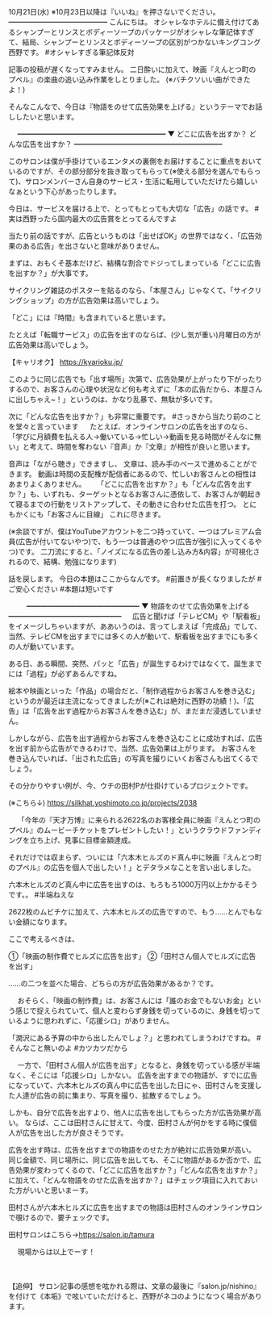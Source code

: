 10月21日(水) ※10月23日以降は『いいね』を押さないでください。
━━━━━━━━━━━━━━
こんにちは。
オシャレなホテルに備え付けてあるシャンプーとリンスとボディーソープのパッケージがオシャレな筆記体すぎて、結局、シャンプーとリンスとボディーソープの区別がつかないキングコング西野です。
#オシャレすぎる筆記体反対

記事の投稿が遅くなってすみません。
二日酔いに加えて、映画『えんとつ町のプペル』の楽曲の追い込み作業をしとりました。
(※バチクソいい曲ができたよ！)

そんなこんなで、今日は『物語をのせて広告効果を上げる』というテーマでお話ししたいと思います。

　
━━━━━━━━━━━━━━━━━━━━━
▼ どこに広告を出すか？ どんな広告を出すか？
━━━━━━━━━━━━━━━━━━━━━

このサロンは僕が手掛けているエンタメの裏側をお届けすることに重点をおいているのですが、その部分部分を抜き取ってもらって(※使える部分を選んでもらって)、サロンメンバーさん自身のサービス・生活に転用していただけたら嬉しいなぁという下心があったりします。

今日は、サービスを届ける上で、とってもとっても大切な「広告」の話です。
#実は西野ったら国内最大の広告賞をとってるんですよ

当たり前の話ですが、広告というものは「出せばOK」の世界ではなく、「広告効果のある広告」を出さないと意味がありません。

まずは、おもくそ基本だけど、結構な割合でドジってしまっている「どこに広告を出すか？」が大事です。

サイクリング雑誌のポスターを貼るのなら、「本屋さん」じゃなくて、「サイクリングショップ」の方が広告効果は高いでしょう。

「どこ」には『時間』も含まれていると思います。

たとえば「転職サービス」の広告を出すのならば、(少し気が重い)月曜日の方が広告効果は高いでしょう。

【キャリオク】
https://kyarioku.jp/

このように同じ広告でも「出す場所」次第で、広告効果が上がったり下がったりするので、お客さんの心理や状況など何も考えずに「本の広告だから、本屋さんに出しちゃえ~！」というのは、かなり乱暴で、無駄が多いです。

次に「どんな広告を出すか？」も非常に重要です。
#さっきから当たり前のことを堂々と言っています
　
たとえば、オンラインサロンの広告を出すのなら、「学びに月額費を払える人→働いている→忙しい→動画を見る時間がそんなに無い」と考えて、時間を奪わない『音声』か『文章』が相性が良いと思います。

音声は「ながら聴き」できますし、
文章は、読み手のペースで進めることができます。
動画は時間の支配権が配信者にあるので、忙しいお客さんとの相性はあまりよくありません。
　
「どこに広告を出すか？」も「どんな広告を出すか？」も、いずれも、ターゲットとなるお客さんに憑依して、お客さんが朝起きて寝るまでの行動をリストアップして、その動きに合わせた広告を打つ。
とにもかくにも「お客さんに目線」
これに尽きます。

(※余談ですが、僕はYouTubeアカウントを二つ持っていて、一つはプレミアム会員(広告が付いてないやつ)で、もう一つは普通のやつ(広告が強引に入ってくるやつ)です。
二刀流にすると、「ノイズになる広告の差し込み方&内容」が可視化されるので、結構、勉強になります)

話を戻します。
今日の本題はここからなんです。
#前置きが長くなりましたが
#ご安心ください
#本題は短いです

　
　
━━━━━━━━━━━━━━━━
▼ 物語をのせて広告効果を上げる
━━━━━━━━━━━━━━━━
　
広告と聞けば「テレビCM」や「駅看板」をイメージしちゃいますが、ああいうのは、言ってしまえば「完成品」でして、当然、テレビCMを出すまでには多くの人が動いて、駅看板を出すまでにも多くの人が動いています。

ある日、ある瞬間、突然、パッと「広告」が誕生するわけではなくて、誕生までには「過程」が必ずあるんですね。

絵本や映画といった「作品」の場合だと、「制作過程からお客さんを巻き込む」というのが最近は主流になってきましたが(※これは絶対に西野の功績！)、「広告」は「広告を出す過程からお客さんを巻き込む」が、まだまだ浸透していません。

しかしながら、広告を出す過程からお客さんを巻き込むことに成功すれば、広告を出す前から広告ができるわけで、当然、広告効果は上がります。
お客さんを巻き込んでいれば、「出された広告」の写真を撮りにいくお客さんも出てくるでしょう。

その分かりやすい例が、今、ウチの田村Pが仕掛けているプロジェクトです。

(※こちら↓)
https://silkhat.yoshimoto.co.jp/projects/2038

　
「今年の『天才万博』に来られる2622名のお客様全員に映画『えんとつ町のプペル』のムービーチケットをプレゼントしたい！」というクラウドファンディングを立ち上げ、見事に目標金額達成。

それだけでは収まらず、ついには「六本木ヒルズのド真ん中に映画『えんとつ町のプペル』の広告を個人で出したい！」とデタラメなことを言い出しました。

六本木ヒルズのど真ん中に広告を出すのは、もろもろ1000万円以上かかるそうです。。
#半端ねえな

2622枚のムビチケに加えて、六本木ヒルズの広告ですので、もう……とんでもない金額になります。

ここで考えるべきは、

①「映画の制作費でヒルズに広告を出す」
②「田村さん個人でヒルズに広告を出す」

……の二つを並べた場合、どちらの方が広告効果があるか？です。

　
おそらく、「映画の制作費」は、お客さんには「誰のお金でもないお金」という感じで捉えられていて、個人と変わらず身銭を切っているのに、身銭を切っているように思われずに、「応援シロ」がありません。

「潤沢にある予算の中から出したんでしょ？」と思われてしまうわけですね。
#そんなこと無いのよ
#カツカツだから

　
一方で、「田村さん個人が広告を出す」となると、身銭を切っている感が半端なく、そこには「応援シロ」しかない。
広告を出すまでの物語が、すでに広告になっていて、六本木ヒルズの真ん中に広告を出した日にゃ、田村さんを支援した人達が広告の前に集まり、写真を撮り、拡散するでしょう。

しかも、自分で広告を出すより、他人に広告を出してもらった方が広告効果が高い。
ならば、ここは田村さんに甘えて、今度、田村さんが何かをする時に僕個人が広告を出した方が良さそうです。

広告を出す時は、広告を出すまでの物語をのせた方が絶対に広告効果が高い。
同じ金額で、同じ場所に、同じ広告を出しても、そこに物語があるか否かで、広告効果が変わってくるので、「どこに広告を出すか？」「どんな広告を出すか？」に加えて、「どんな物語をのせた広告を出すか？」はチェック項目に入れておいた方がいいと思いまーす。

田村さんが六本木ヒルズに広告を出すまでの物語は田村さんのオンラインサロンで覗けるので、要チェックです。

田村サロンはこちら→https://salon.jp/tamura

　
現場からは以上でーす！

　
　

【追伸】
サロン記事の感想を呟かれる際は、文章の最後に『salon.jp/nishino』を付けて《本垢》で呟いていただけると、西野がネコのようになつく場合があります。
